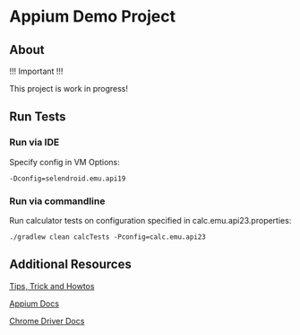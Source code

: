 # Appium Demo Project

## About

!!! Important !!!

This project is work in progress!

## Run Tests

### Run via IDE
Specify config in VM Options:
```
-Dconfig=selendroid.emu.api19
```

### Run via commandline

Run calculator tests on configuration specified in calc.emu.api23.properties:

```
./gradlew clean calcTests -Pconfig=calc.emu.api23
```

## Additional Resources

[Tips, Trick and Howtos](docs)

[Appium Docs](https://github.com/appium/appium/blob/master/docs/en/writing-running-appium/mobile-web.md)

[Chrome Driver Docs](https://sites.google.com/a/chromium.org/chromedriver/getting-started/getting-started---android)
